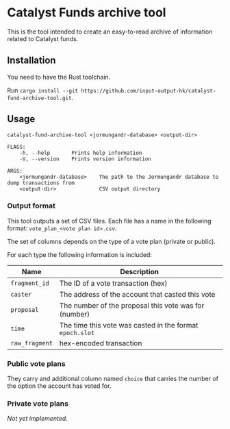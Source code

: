 # Catalyst Funds archive tool

This is the tool intended to create an easy-to-read archive of information
related to Catalyst funds.

## Installation

You need to have the Rust toolchain.

Run `cargo install --git https://github.com/input-output-hk/catalyst-fund-archive-tool.git`.

## Usage

```
catalyst-fund-archive-tool <jormungandr-database> <output-dir>

FLAGS:
    -h, --help       Prints help information
    -V, --version    Prints version information

ARGS:
    <jormungandr-database>    The path to the Jormungandr database to dump transactions from
    <output-dir>              CSV output directory
```

### Output format

This tool outputs a set of CSV files. Each file has a name in the following
format: `vote_plan_<vote plan id>.csv`.

The set of columns depends on the type of a vote plan (private or public).

For each type the following information is included:

| Name | Description |
| --- | --- |
| `fragment_id` | The ID of a vote transaction (hex) |
| `caster` | The address of the account that casted this vote |
| `proposal` | The number of the proposal this vote was for (number) |
| `time` | The time this vote was casted in the format `epoch.slot` |
| `raw_fragment` | hex-encoded transaction |

### Public vote plans

They carry and additional column named `choice` that carries the number of the
option the account has voted for.

### Private vote plans

_Not yet implemented._
